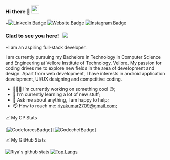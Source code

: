 ### Hi there 👋 <img src="https://media.giphy.com/media/hvRJCLFzcasrR4ia7z/giphy.gif" width="25px">

+[![Linkedin Badge](https://img.shields.io/badge/-LinkedIn-0e76a8?style=flat-square&logo=Linkedin&logoColor=white)](https://www.linkedin.com/in/riya-kumar-1730881b6/)
[![Website Badge](https://img.shields.io/badge/Website-3b5998?style=flat-square&logo=google-chrome&logoColor=white)](https://riyakumar00.github.io/My-Portfolio/)
[![Instagram Badge](https://img.shields.io/badge/-Instagram-e4405f?style=flat-square&logo=Instagram&logoColor=white)](https://www.instagram.com/x._riyu_.x/)

### Glad to see you here! &nbsp; ![](https://visitor-badge.glitch.me/badge?page_id=RiyaKumar00.RiyaKumar00)

+I am an aspiring full-stack developer.

I am currently pursuing my Bachelors in Technology in Computer Science and Engineering at Vellore Institute of Technology, Vellore. My passion for coding drives me to explore new fields in the area of development and design. Apart from web development, I have interests in android application development, UI/UX designing and competitive coding.

 - 👨🏽‍💻 I’m currently working on something cool :wink:;
 - 🌱 I’m currently learning a lot of new stuff;
 - 💬 Ask me about anything, I am happy to help;
 - 📫 How to reach me: riyakumar2709@gmail.com;

📈 My CP Stats

[![CodeforcesBadge](https://cp-logo.vercel.app/codeforces/riyak09)]
[![CodechefBadge](https://cp-logo.vercel.app/codechef/riya_k09)]

 
📈 My GitHub Stats
  
![Riya's github stats](https://github-readme-stats.vercel.app/api?username=RiyaKumar00&show_icons=true&theme=gotham)
[![Top Langs](https://github-readme-stats.vercel.app/api/top-langs/?username=RiyaKumar&layout=compact&theme=gotham)](https://github.com/anuraghazra/github-readme-stats)


<!--
**RiyaKumar00/RiyaKumar00** is a ✨ _special_ ✨ repository because its `README.md` (this file) appears on your GitHub profile.

Here are some ideas to get you started:

- 🔭 I’m currently working on ...
- 🌱 I’m currently learning ...
- 👯 I’m looking to collaborate on ...
- 🤔 I’m looking for help with ...
- 💬 Ask me about ...
- 📫 How to reach me: ...
- 😄 Pronouns: ...
- ⚡ Fun fact: ...
-->
